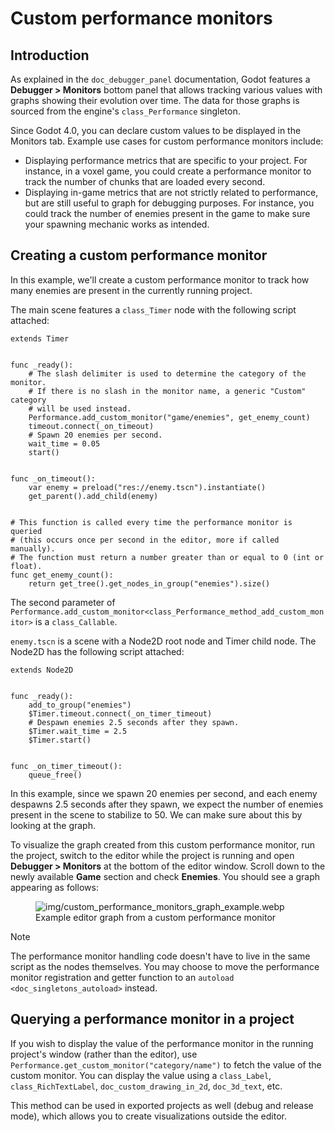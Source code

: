 # Custom performance monitors

## Introduction

As explained in the `doc_debugger_panel` documentation, Godot features a
**Debugger &gt; Monitors** bottom panel that allows tracking various
values with graphs showing their evolution over time. The data for those
graphs is sourced from the engine's `class_Performance` singleton.

Since Godot 4.0, you can declare custom values to be displayed in the
Monitors tab. Example use cases for custom performance monitors include:

-   Displaying performance metrics that are specific to your project.
    For instance, in a voxel game, you could create a performance
    monitor to track the number of chunks that are loaded every second.
-   Displaying in-game metrics that are not strictly related to
    performance, but are still useful to graph for debugging purposes.
    For instance, you could track the number of enemies present in the
    game to make sure your spawning mechanic works as intended.

## Creating a custom performance monitor

In this example, we'll create a custom performance monitor to track how
many enemies are present in the currently running project.

The main scene features a `class_Timer` node with the following script
attached:

    extends Timer


    func _ready():
        # The slash delimiter is used to determine the category of the monitor.
        # If there is no slash in the monitor name, a generic "Custom" category
        # will be used instead.
        Performance.add_custom_monitor("game/enemies", get_enemy_count)
        timeout.connect(_on_timeout)
        # Spawn 20 enemies per second.
        wait_time = 0.05
        start()


    func _on_timeout():
        var enemy = preload("res://enemy.tscn").instantiate()
        get_parent().add_child(enemy)


    # This function is called every time the performance monitor is queried
    # (this occurs once per second in the editor, more if called manually).
    # The function must return a number greater than or equal to 0 (int or float).
    func get_enemy_count():
        return get_tree().get_nodes_in_group("enemies").size()

The second parameter of
`Performance.add_custom_monitor<class_Performance_method_add_custom_monitor>`
is a `class_Callable`.

`enemy.tscn` is a scene with a Node2D root node and Timer child node.
The Node2D has the following script attached:

    extends Node2D


    func _ready():
        add_to_group("enemies")
        $Timer.timeout.connect(_on_timer_timeout)
        # Despawn enemies 2.5 seconds after they spawn.
        $Timer.wait_time = 2.5
        $Timer.start()


    func _on_timer_timeout():
        queue_free()

In this example, since we spawn 20 enemies per second, and each enemy
despawns 2.5 seconds after they spawn, we expect the number of enemies
present in the scene to stabilize to 50. We can make sure about this by
looking at the graph.

To visualize the graph created from this custom performance monitor, run
the project, switch to the editor while the project is running and open
**Debugger &gt; Monitors** at the bottom of the editor window. Scroll
down to the newly available **Game** section and check **Enemies**. You
should see a graph appearing as follows:

<figure class="align-center">
<img src="img/custom_performance_monitors_graph_example.webp"
alt="img/custom_performance_monitors_graph_example.webp" />
<figcaption>Example editor graph from a custom performance
monitor</figcaption>
</figure>

Note

The performance monitor handling code doesn't have to live in the same
script as the nodes themselves. You may choose to move the performance
monitor registration and getter function to an `autoload
<doc_singletons_autoload>` instead.

## Querying a performance monitor in a project

If you wish to display the value of the performance monitor in the
running project's window (rather than the editor), use
`Performance.get_custom_monitor("category/name")` to fetch the value of
the custom monitor. You can display the value using a `class_Label`,
`class_RichTextLabel`, `doc_custom_drawing_in_2d`, `doc_3d_text`, etc.

This method can be used in exported projects as well (debug and release
mode), which allows you to create visualizations outside the editor.

